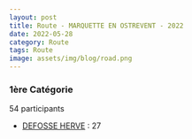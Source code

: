 ```yaml
---
layout: post
title: Route - MARQUETTE EN OSTREVENT - 2022
date: 2022-05-28
category: Route
tags: Route
image: assets/img/blog/road.png
---
```


### 1ère Catégorie
54 participants
- [DEFOSSE HERVE](https://teamspecializedlille.cc/coureurs/defosseherve) : 27
